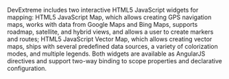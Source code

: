 DevExtreme includes two interactive HTML5 JavaScript widgets for mapping: HTML5 JavaScript Map, which allows creating GPS navigation maps, works with data from Google Maps and Bing Maps, supports roadmap, satellite, and hybrid views, and allows a user to create markers and routes; HTML5 JavaScript Vector Map, which allows creating vector maps, ships with several predefined data sources, a variety of colorization modes, and multiple legends. Both widgets are available as AngularJS directives and support two-way binding to scope properties and declarative configuration.